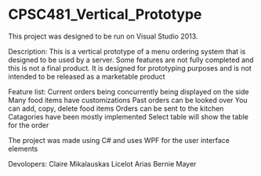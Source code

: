 # CPSC481_Vertical_Prototype

This project was designed to be run on Visual Studio 2013.

Description: This is a vertical prototype of a menu ordering system that is designed to be used by a server. 
Some features are not fully completed and this is not a final product. 
It is designed for prototyping purposes and is not intended to be released as a marketable product

Feature list: 
Current orders being concurrently being displayed on the side
Many food items have customizations
Past orders can be looked over
You can add, copy, delete food items
Orders can be sent to the kitchen
Catagories have been mostly implemented
Select table will show the table for the order


The project was made using C# and uses WPF for the user interface elements

Devolopers: Claire Mikalauskas Licelot Arias Bernie Mayer
